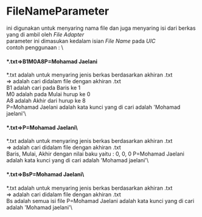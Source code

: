 # FileNameParameter
ini digunakan untuk menyaring nama file dan juga menyaring isi dari berkas yang di ambil oleh *File Adapter*\
parameter ini dimasukan kedalam isian *File Name* pada *UIC*\
contoh penggunaan : \
#### *.txt=>B1M0A8P=Mohamad Jaelani
*.txt adalah untuk menyaring jenis berkas berdasarkan akhiran .txt\
=> adalah cari didalam file dengan akhiran .txt\
B1 adalah cari pada Baris ke 1\
M0 adalah pada Mulai hurup ke 0\
A8 adalah Akhir dari hurup ke 8\
P=Mohamad Jaelani adalah kata kunci yang di cari adalah 'Mohamad jaelani'\

#### *.txt=>P=Mohamad Jaelani\
*.txt adalah untuk menyaring jenis berkas berdasarkan akhiran .txt\
=> adalah cari didalam file dengan akhiran .txt\
Baris, Mulai, Akhir dengan nilai baku yaitu : 0, 0, 0
P=Mohamad Jaelani adalah kata kunci yang di cari adalah 'Mohamad jaelani'\

#### *.txt=>BsP=Mohamad Jaelani\
*.txt adalah untuk menyaring jenis berkas berdasarkan akhiran .txt\
=> adalah cari didalam file dengan akhiran .txt\
Bs adalah semua isi file
P=Mohamad Jaelani adalah kata kunci yang di cari adalah 'Mohamad jaelani'\
